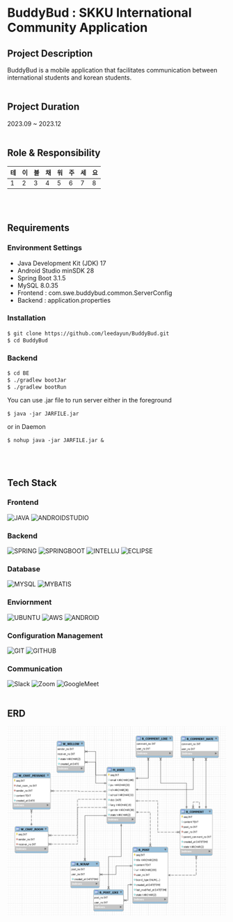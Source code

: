# BuddyBud : SKKU International Community Application

## Project Description
BuddyBud is a mobile application that facilitates communication between international students and korean students.
<br/><br/>

## Project Duration
2023.09 ~ 2023.12
<br/><br/>

## Role & Responsibility
| 테 | 이 | 블 | 채 | 워 | 주 | 세 | 요 |
|-|-|-|-|-|-|-|-|
|1|2|3|4|5|6|7|8|
<br/><br/>

## Requirements
### Environment Settings
- Java Development Kit (JDK) 17
- Android Studio minSDK 28
- Spring Boot 3.1.5
- MySQL 8.0.35
- Frontend : com.swe.buddybud.common.ServerConfig
- Backend : application.properties

### Installation
```
$ git clone https://github.com/leedayun/BuddyBud.git
$ cd BuddyBud
```

### Backend
```
$ cd BE
$ ./gradlew bootJar
$ ./gradlew bootRun
```
You can use .jar file to run server either in the foreground
```
$ java -jar JARFILE.jar
```
or in Daemon
```
$ nohup java -jar JARFILE.jar &
```
<br/><br/>

## Tech Stack
### Frontend
![JAVA](https://img.shields.io/badge/java-F05032?style=for-the-badge&logo=java&logoColor=white)
![ANDROIDSTUDIO](https://img.shields.io/badge/Android%20Studio-3DDC84?style=for-the-badge&logo=AndroidStudio&logoColor=white)

### Backend
![SPRING](https://img.shields.io/badge/Spring-6DB33F?style=for-the-badge&logo=Spring&logoColor=white)
![SPRINGBOOT](https://img.shields.io/badge/springboot-6DB33F?style=for-the-badge&logo=springboot&logoColor=white)
![INTELLIJ](https://img.shields.io/badge/IntelliJ%20IDEA-grey?style=for-the-badge&logo=intellijidea)
![ECLIPSE](https://img.shields.io/badge/Eclipse-darkblue?style=for-the-badge&logo=eclipse&logoColor=white)

### Database
![MYSQL](https://img.shields.io/badge/mysql-4479A1?style=for-the-badge&logo=mysql&logoColor=white)
![MYBATIS](https://img.shields.io/badge/MyBatis-8879DD?style=for-the-badge&logo=MyBatis&logoColor=white)

### Enviornment
![UBUNTU](https://img.shields.io/badge/Ubuntu-E95420?style=for-the-badge&logo=Ubuntu&logoColor=white)
![AWS](https://img.shields.io/badge/amazonaws-232F3E?style=for-the-badge&logo=amazonaws&logoColor=white)
![ANDROID](https://img.shields.io/badge/Android-3DDC84?style=for-the-badge&logo=android&logoColor=white)

### Configuration Management
![GIT](https://img.shields.io/badge/Git-F05032?style=for-the-badge&logo=git&logoColor=white)
![GITHUB](https://img.shields.io/badge/github-181717?style=for-the-badge&logo=github&logoColor=white)

### Communication
![Slack](https://img.shields.io/badge/Slack-4A154B?style=for-the-badge&logo=Slack&logoColor=white)
![Zoom](https://img.shields.io/badge/zoom-darkblue?style=for-the-badge&logo=zoom&logoColor=white)
![GoogleMeet](https://img.shields.io/badge/GoogleMeet-00897B?style=for-the-badge&logo=Google%20Meet&logoColor=white)
<br/><br/>

## ERD
![ERD](./misc/erd.png)